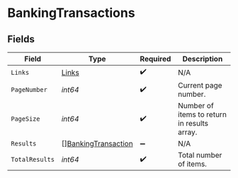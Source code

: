 # BankingTransactions


## Fields

| Field                                                             | Type                                                              | Required                                                          | Description                                                       |
| ----------------------------------------------------------------- | ----------------------------------------------------------------- | ----------------------------------------------------------------- | ----------------------------------------------------------------- |
| `Links`                                                           | [Links](../../models/shared/links.md)                             | :heavy_check_mark:                                                | N/A                                                               |
| `PageNumber`                                                      | *int64*                                                           | :heavy_check_mark:                                                | Current page number.                                              |
| `PageSize`                                                        | *int64*                                                           | :heavy_check_mark:                                                | Number of items to return in results array.                       |
| `Results`                                                         | [][BankingTransaction](../../models/shared/bankingtransaction.md) | :heavy_minus_sign:                                                | N/A                                                               |
| `TotalResults`                                                    | *int64*                                                           | :heavy_check_mark:                                                | Total number of items.                                            |
